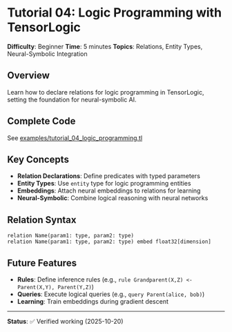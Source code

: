 # Tutorial 04: Logic Programming with TensorLogic

**Difficulty**: Beginner
**Time**: 5 minutes
**Topics**: Relations, Entity Types, Neural-Symbolic Integration

## Overview

Learn how to declare relations for logic programming in TensorLogic, setting the foundation for neural-symbolic AI.

## Complete Code

See [examples/tutorial_04_logic_programming.tl](../examples/tutorial_04_logic_programming.tl)

## Key Concepts

- **Relation Declarations**: Define predicates with typed parameters
- **Entity Types**: Use `entity` type for logic programming entities
- **Embeddings**: Attach neural embeddings to relations for learning
- **Neural-Symbolic**: Combine logical reasoning with neural networks

## Relation Syntax

```tensorlogic
relation Name(param1: type, param2: type)
relation Name(param1: type, param2: type) embed float32[dimension]
```

## Future Features

- **Rules**: Define inference rules (e.g., `rule Grandparent(X,Z) <- Parent(X,Y), Parent(Y,Z)`)
- **Queries**: Execute logical queries (e.g., `query Parent(alice, bob)`)
- **Learning**: Train embeddings during gradient descent

---

**Status**: ✅ Verified working (2025-10-20)
